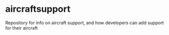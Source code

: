 # aircraftsupport
Repository for info on aircraft support, and how developers can add support for their aircraft
